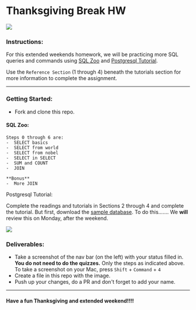 # Thanksgiving Break HW

![](https://media.giphy.com/media/3o6ZsYGMkqcR5awXV6/giphy.gif)

### Instructions:

For this extended weekends homework, we will be practicing more SQL queries and commands using [SQL Zoo](https://sqlzoo.net/) and [Postgresql Tutorial](http://www.postgresqltutorial.com/).  

Use the `Reference Section` (1 through 4) beneath the tutorials section for more information to complete the assignment.
********
### Getting Started:
-  Fork and clone this repo.

#### SQL Zoo:
```
Steps 0 through 6 are:
-  SELECT basics
-  SELECT from world
-  SELECT from nobel
-  SELECT in SELECT
-  SUM and COUNT
-  JOIN

**Bonus**
-  More JOIN
```

Postgresql Tutorial:

Complete the readings and tutorials in Sections 2 through 4 and complete the tutorial. But first, download the [sample database](http://www.postgresqltutorial.com/postgresql-sample-database/). To do this.......  We **will** review this on Monday, after the weekend.


![](https://media.giphy.com/media/3oriNP2rOI1ah2Rtde/giphy.gif)

### Deliverables:

-  Take a screenshot of the nav bar (on the left) with your status filled in. **You do not need to do the quizzes.** Only the steps as indicated above. To take a screenshot on your Mac, press `Shift` + `Command` + `4`
-  Create a file in this repo with the image.
-  Push up your changes, do a PR and don't forget to add your name.

*********
#### Have a fun Thanksgiving and extended weekend!!!!
